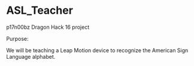# ASL_Teacher
p17n00bz Dragon Hack 16 project


Purpose:

We will be teaching a Leap Motion device to recognize the American Sign Language alphabet.
